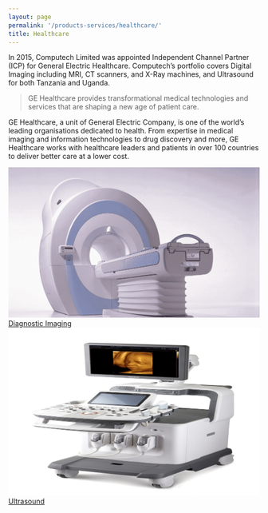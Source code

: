 ```yaml
---
layout: page
permalink: '/products-services/healthcare/'
title: Healthcare
---  
```


In 2015, Computech Limited was appointed Independent Channel Partner (ICP) for General Electric Healthcare. Computech’s portfolio covers Digital Imaging including MRI, CT scanners, and X-Ray machines, and Ultrasound for both Tanzania and Uganda.

> GE Healthcare provides transformational medical technologies and services that are shaping a new age of patient care.

GE Healthcare, a unit of General Electric Company, is one of the world’s leading organisations dedicated to health. From expertise in medical imaging and information technologies to drug discovery and more, GE Healthcare works with healthcare leaders and patients in over 100 countries to deliver better care at a lower cost.

<div class = 'grid-1 mt-2 mb-4'>
  <a href = '/products-services/healthcare/diagnostic-imaging/' class = 'card'>
    <img src = '/assets/images/d-imaging-1.png' alt = ''>
    <span class = 'overlay linear'>      
      Diagnostic Imaging
    </span>
  </a>
  <a href = '/products-services/healthcare/ultrasound/' class = 'card'>
    <img src = '/assets/images/rsz_ultrasound.jpg' alt = ''>
    <span class = 'overlay linear'>            
      Ultrasound
    </span>
  </a>
</div>